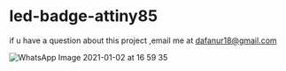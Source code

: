 # led-badge-attiny85

if u have a question about this project ,email me at dafanur18@gmail.com

![WhatsApp Image 2021-01-02 at 16 59 35](https://user-images.githubusercontent.com/75739124/103455009-ef596100-4d1b-11eb-8d60-fe476e19b444.jpeg)

